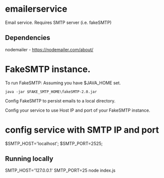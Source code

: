 # emailerservice
 Email service. Requires SMTP server (i.e. fakeSMTP)

## Dependencies
nodemailer - https://nodemailer.com/about/

# FakeSMTP instance.
To run FakeSMTP:
Assuming you have $JAVA_HOME set.
```shell script
java -jar $FAKE_SMTP_HOME\fakeSMTP-2.0.jar
```
Config FakeSMTP to persist emails to a local directory.

Config your service to use Host IP and port of your FakeSMTP instance.

# config service with SMTP IP and port
$SMTP_HOST='localhost';
$SMTP_PORT=2525;

## Running locally
SMTP_HOST='127.0.0.1' SMTP_PORT=25 node index.js